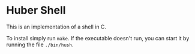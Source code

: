 # Huber Shell
This is an implementation of a shell in C.

To install simply run `make`. If the executable doesn't run, you can start it by running the file `./bin/hush`.
